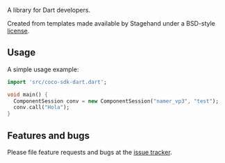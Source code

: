 A library for Dart developers.

Created from templates made available by Stagehand under a BSD-style
[license](https://github.com/dart-lang/stagehand/blob/master/LICENSE).

## Usage

A simple usage example:

```dart
import 'src/coco-sdk-dart.dart';

void main() {
  ComponentSession conv = new ComponentSession("namer_vp3", "test");
  conv.call("Hola");
}
```

## Features and bugs

Please file feature requests and bugs at the [issue tracker][tracker].

[tracker]: http://example.com/issues/replaceme
